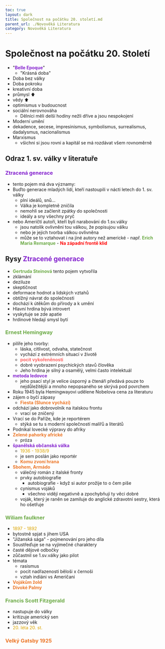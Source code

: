 ```yaml
---
toc: true
layout: dark
title: Společnost na počátku 20. století.md 
parent_url: ./Novověká Literatura 
category: Novověká Literatura 
---
```


# Společnost na počátku 20. Století
* "<span style="color: #8422ce">**Belle Epoque**</span>"
  * "Krásná doba"
* Doba bez války
* Doba pokroku
* kreativní doba
* průmysl ⬆
* vědy ⬆
* optimismus v budoucnost
* sociální nerovnováha
  * Dělníci měli delší hodiny nežli dříve a jsou nespokojení
* Moderní umění
* dekadence, secese, impresinismus, symbolismus, surrealismus, dadalysmus, nacionalismus
* Marxismus
  * všichni si jsou rovni a kapitál se má rozdávat všem rovnoměrně

## Odraz 1. sv. války v literatuře

### <span style="color: #8422ce">**Ztracená generace**</span>
* tento pojem má dva významy:
* Buďto generace mladých lidí, kteří nastoupili v nácti letech do 1. sv. války
  * plní ideálů, snů...
  * Válka je kompletně zničila
  * nemohli se začlenit zpátky do společnosti
  * ideály a sny všechny pryč
* nebo Američtí autoři, kteří byli narabováni do 1.sv.války
  * jsou natolik ovlivněni tou válkou, že popisujou válku
  * nebo je jejich tvorba válkou ovlivněna 
  * může se to vztahovat i na jiné autory než americké - např. <span style="color: #6CAA46">**Erich Maria Remarque**</span> - <span style="color: #FF0505">**Na západní frontě klid**</span>

## Rysy <span style="color: #8422ce">**Ztracené generace**</span>
* <span style="color: #6CAA46">**Gertruda Steinová**</span> tento pojem vytvořila
* zklámání
* deziluze
* skeptičnost
* deformace hodnot a lidských vztahů
* obtížný návrat do společnosti
* dochází k útěkům do přírody a k umění
* Hlavní hrdina bývá introvert
* vyskytuje se zde apatie
* hrdinové hledají smysl bytí

### <span style="color: #6CAA46">**Ernest Hemingway**</span>
* pilíře jeho tvorby:
  * láska, citlivost, odvaha, statečnost
  * vychází z extrémních situací v životě
  * <span style="color: #FF6363">**pocit vykořeněnosti**</span>
  * dobré vyobrazení psychických stavů člověka
  * Jeho hrdina je silný a osamělý, velmi často intelektuál
* <span style="color: #8422ce">**metoda ledovce**</span>
  * jeho psací styl je velice úsporný a čtenáři předává pouze to nejdůležitější a mnoho nepopsaného se skrývá pod povrchem
* Roku 1945 byla Hemingwayovi udělene Nobelova cena za literaturu
* zájem o byčí zápasy
  * <span style="color: #EC7627">**Fiesta (Slunce vychází)**</span> 
* odchází jako dobrovolník na italskou frontu
  * vrací se zničený
* Vrací se do Paříže, kde je reportérem
  * stýká se tu s moderní společností malířů a literátů
* Podnikal lovecké výpravy do afriky
* <span style="color: #EC7627">**Zelené pahorky africké**</span>
  * próza
* <span style="color: #8422ce">**španělská občanská válka**</span>
  * <span style="color: #DBA400">1936 - 1938/9</span>
  * je sem poslán jako reportér
  * <span style="color: #EC7627">**Komu zvoní hrana**</span>
* <span style="color: #EC7627">**Sbohem, Armádo**</span>
  * válečný román z italské fronty
  * prvky autobiografie
    * autobiografie - když si autor prožije to o čem píše
  * cynismus vojáků
    * všechno vidějí negativně a zpochybňují ty věci dobré
  * voják, který je raněn se zamiluje do anglické zdravotní sestry, která ho ošetřuje

### <span style="color: #6CAA46">**Wiliam faulkner**</span>
* <span style="color: #DBA400">1897 - 1892</span>
* bytostně spjat s jihem USA
* "Jižanská sága" - pojmenování pro jeho díla
* Soustřeďuje se na vyjímečné charaktery
* časté dějové odbočky
* zůčastnil se 1.sv.války jako pilot
* témata
  * rasismus
  * pocit nadřazenosti běloši x černoši
  * vztah indiáni vs Američani
* <span style="color: #EC7627">**Vojákům žold**</span>
* <span style="color: #EC7627">**Divoké Palmy**</span>

### <span style="color: #6CAA46">**Francis Scott Fitzgerald**</span>
* nastupuje do války
* kritizuje americký sen
* jazzový věk
* <span style="color: #DBA400">20. léta 20. st.</span>

### <span style="color: #EC7627">**Velký Gatsby 1925**</span>

